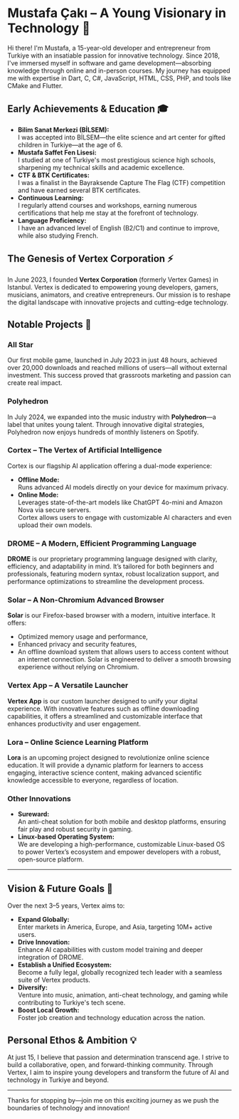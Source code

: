 # Mustafa Çakı – A Young Visionary in Technology 🚀

Hi there! I'm Mustafa, a 15-year-old developer and entrepreneur from Turkiye with an insatiable passion for innovative technology. Since 2018, I've immersed myself in software and game development—absorbing knowledge through online and in-person courses. My journey has equipped me with expertise in Dart, C, C#, JavaScript, HTML, CSS, PHP, and tools like CMake and Flutter.

## Early Achievements & Education 🎓
- **Bilim Sanat Merkezi (BİLSEM):**  
  I was accepted into BİLSEM—the elite science and art center for gifted children in Turkiye—at the age of 6.
- **Mustafa Saffet Fen Lisesi:**  
  I studied at one of Turkiye's most prestigious science high schools, sharpening my technical skills and academic excellence.
- **CTF & BTK Certificates:**  
  I was a finalist in the Bayraksende Capture The Flag (CTF) competition and have earned several BTK certificates.
- **Continuous Learning:**  
  I regularly attend courses and workshops, earning numerous certifications that help me stay at the forefront of technology.
- **Language Proficiency:**  
  I have an advanced level of English (B2/C1) and continue to improve, while also studying French.

## The Genesis of Vertex Corporation ⚡
In June 2023, I founded **Vertex Corporation** (formerly Vertex Games) in Istanbul. Vertex is dedicated to empowering young developers, gamers, musicians, animators, and creative entrepreneurs. Our mission is to reshape the digital landscape with innovative projects and cutting-edge technology.

## Notable Projects 🌟

### All Star
Our first mobile game, launched in July 2023 in just 48 hours, achieved over 20,000 downloads and reached millions of users—all without external investment. This success proved that grassroots marketing and passion can create real impact.

### Polyhedron
In July 2024, we expanded into the music industry with **Polyhedron**—a label that unites young talent. Through innovative digital strategies, Polyhedron now enjoys hundreds of monthly listeners on Spotify.

### Cortex – The Vertex of Artificial Intelligence
Cortex is our flagship AI application offering a dual-mode experience:
- **Offline Mode:**  
  Runs advanced AI models directly on your device for maximum privacy.
- **Online Mode:**  
  Leverages state-of-the-art models like ChatGPT 4o-mini and Amazon Nova via secure servers.  
Cortex allows users to engage with customizable AI characters and even upload their own models.

### DROME – A Modern, Efficient Programming Language
**DROME** is our proprietary programming language designed with clarity, efficiency, and adaptability in mind. It’s tailored for both beginners and professionals, featuring modern syntax, robust localization support, and performance optimizations to streamline the development process.

### Solar – A Non-Chromium Advanced Browser
**Solar** is our Firefox-based browser with a modern, intuitive interface. It offers:
- Optimized memory usage and performance,
- Enhanced privacy and security features,
- An offline download system that allows users to access content without an internet connection.
Solar is engineered to deliver a smooth browsing experience without relying on Chromium.

### Vertex App – A Versatile Launcher
**Vertex App** is our custom launcher designed to unify your digital experience. With innovative features such as offline downloading capabilities, it offers a streamlined and customizable interface that enhances productivity and user engagement.

### Lora – Online Science Learning Platform
**Lora** is an upcoming project designed to revolutionize online science education. It will provide a dynamic platform for learners to access engaging, interactive science content, making advanced scientific knowledge accessible to everyone, regardless of location.

### Other Innovations
- **Sureward:**  
  An anti-cheat solution for both mobile and desktop platforms, ensuring fair play and robust security in gaming.
- **Linux-based Operating System:**  
  We are developing a high-performance, customizable Linux-based OS to power Vertex’s ecosystem and empower developers with a robust, open-source platform.

---

## Vision & Future Goals 🔮
Over the next 3–5 years, Vertex aims to:
- **Expand Globally:**  
  Enter markets in America, Europe, and Asia, targeting 10M+ active users.
- **Drive Innovation:**  
  Enhance AI capabilities with custom model training and deeper integration of DROME.
- **Establish a Unified Ecosystem:**  
  Become a fully legal, globally recognized tech leader with a seamless suite of Vertex products.
- **Diversify:**  
  Venture into music, animation, anti-cheat technology, and gaming while contributing to Turkiye's tech scene.
- **Boost Local Growth:**  
  Foster job creation and technology education across the nation.

## Personal Ethos & Ambition 💡
At just 15, I believe that passion and determination transcend age. I strive to build a collaborative, open, and forward-thinking community. Through Vertex, I aim to inspire young developers and transform the future of AI and technology in Turkiye and beyond.

---

Thanks for stopping by—join me on this exciting journey as we push the boundaries of technology and innovation!
